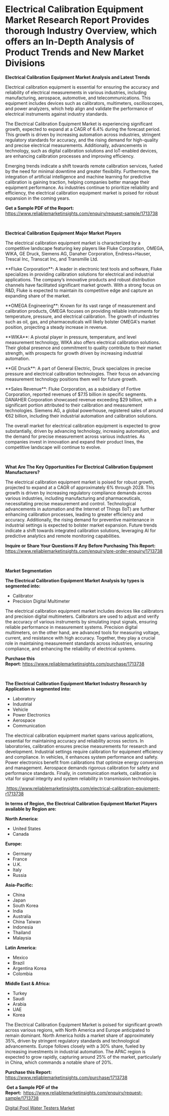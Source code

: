 <p><h1>Electrical Calibration Equipment Market Research Report Provides thorough Industry Overview, which offers an In-Depth Analysis of Product Trends and New Market Divisions</h1></p><p><strong>Electrical Calibration Equipment Market Analysis and Latest Trends</strong></p>
<p><p>Electrical calibration equipment is essential for ensuring the accuracy and reliability of electrical measurements in various industries, including manufacturing, aerospace, automotive, and telecommunications. This equipment includes devices such as calibrators, multimeters, oscilloscopes, and power analyzers, which help align and validate the performance of electrical instruments against industry standards.</p><p>The Electrical Calibration Equipment Market is experiencing significant growth, expected to expand at a CAGR of 6.4% during the forecast period. This growth is driven by increasing automation across industries, stringent regulatory standards for accuracy, and the rising demand for high-quality and precise electrical measurements. Additionally, advancements in technology, such as digital calibration solutions and IoT-enabled devices, are enhancing calibration processes and improving efficiency.</p><p>Emerging trends indicate a shift towards remote calibration services, fueled by the need for minimal downtime and greater flexibility. Furthermore, the integration of artificial intelligence and machine learning for predictive calibration is gaining traction, helping companies better manage their equipment performance. As industries continue to prioritize reliability and efficiency, the electrical calibration equipment market is poised for robust expansion in the coming years.</p></p>
<p><strong>Get a Sample PDF of the Report:&nbsp;</strong> <a href="https://www.reliablemarketinsights.com/enquiry/request-sample/1713738?utm_campaign=3361&utm_medium=2&utm_source=Github&utm_content=ia&utm_term=28032025&utm_id=electrical-calibration-equipment">https://www.reliablemarketinsights.com/enquiry/request-sample/1713738</a></p>
<p>&nbsp;</p>
<p><strong>Electrical Calibration Equipment Major Market Players</strong></p>
<p><p>The electrical calibration equipment market is characterized by a competitive landscape featuring key players like Fluke Corporation, OMEGA, WIKA, GE Druck, Siemens AG, Danaher Corporation, Endress+Hauser, Trescal Inc, Transcat Inc, and Transmille Ltd.</p><p>**Fluke Corporation**: A leader in electronic test tools and software, Fluke specializes in providing calibration solutions for electrical and industrial applications. The company’s innovative products and robust distribution channels have facilitated significant market growth. With a strong focus on R&D, Fluke is expected to maintain its competitive edge and capture an expanding share of the market.</p><p>**OMEGA Engineering**: Known for its vast range of measurement and calibration products, OMEGA focuses on providing reliable instruments for temperature, pressure, and electrical calibration. The growth of industries such as oil, gas, and pharmaceuticals will likely bolster OMEGA's market position, projecting a steady increase in revenue.</p><p>**WIKA**: A pivotal player in pressure, temperature, and level measurement technology, WIKA also offers electrical calibration solutions. Their global presence and commitment to quality contribute to their market strength, with prospects for growth driven by increasing industrial automation.</p><p>**GE Druck**: A part of General Electric, Druck specializes in precise pressure and electrical calibration technologies. Their focus on advancing measurement technology positions them well for future growth.</p><p>**Sales Revenue**: Fluke Corporation, as a subsidiary of Fortive Corporation, reported revenues of $7.15 billion in specific segments. DANAHER Corporation showcased revenue exceeding $29 billion, with a significant portion attributed to their calibration and measurement technologies. Siemens AG, a global powerhouse, registered sales of around €62 billion, including their industrial automation and calibration solutions.</p><p>The overall market for electrical calibration equipment is expected to grow substantially, driven by advancing technology, increasing automation, and the demand for precise measurement across various industries. As companies invest in innovation and expand their product lines, the competitive landscape will continue to evolve.</p></p>
<p>&nbsp;</p>
<p><strong>What Are The Key Opportunities For Electrical Calibration Equipment Manufacturers?</strong></p>
<p><p>The electrical calibration equipment market is poised for robust growth, projected to expand at a CAGR of approximately 6% through 2028. This growth is driven by increasing regulatory compliance demands across various industries, including manufacturing and pharmaceuticals, necessitating precise measurement and control. Technological advancements in automation and the Internet of Things (IoT) are further enhancing calibration processes, leading to greater efficiency and accuracy. Additionally, the rising demand for preventive maintenance in industrial settings is expected to bolster market expansion. Future trends indicate a shift towards integrated calibration solutions, leveraging AI for predictive analytics and remote monitoring capabilities.</p></p>
<p><strong>Inquire or Share Your Questions If Any Before Purchasing This Report:</strong> <a href="https://www.reliablemarketinsights.com/enquiry/pre-order-enquiry/1713738?utm_campaign=3361&utm_medium=2&utm_source=Github&utm_content=ia&utm_term=28032025&utm_id=electrical-calibration-equipment">https://www.reliablemarketinsights.com/enquiry/pre-order-enquiry/1713738</a></p>
<p>&nbsp;</p>
<p><strong>Market Segmentation</strong></p>
<p><strong>The Electrical Calibration Equipment Market Analysis by types is segmented into:</strong></p>
<p><ul><li>Calibrator</li><li>Precision Digital Multimeter</li></ul></p>
<p><p>The electrical calibration equipment market includes devices like calibrators and precision digital multimeters. Calibrators are used to adjust and verify the accuracy of various instruments by simulating input signals, ensuring reliable performance in measurement systems. Precision digital multimeters, on the other hand, are advanced tools for measuring voltage, current, and resistance with high accuracy. Together, they play a crucial role in maintaining measurement standards across industries, ensuring compliance, and enhancing the reliability of electrical systems.</p></p>
<p><strong>Purchase this Report:&nbsp;</strong><a href="https://www.reliablemarketinsights.com/purchase/1713738?utm_campaign=3361&utm_medium=2&utm_source=Github&utm_content=ia&utm_term=28032025&utm_id=electrical-calibration-equipment">https://www.reliablemarketinsights.com/purchase/1713738</a></p>
<p>&nbsp;</p>
<p><strong>The Electrical Calibration Equipment Market Industry Research by Application is segmented into:</strong></p>
<p><ul><li>Laboratory</li><li>Industrial</li><li>Vehicle</li><li>Power Electronics</li><li>Aerospace</li><li>Communication</li></ul></p>
<p><p>The electrical calibration equipment market spans various applications, essential for maintaining accuracy and reliability across sectors. In laboratories, calibration ensures precise measurements for research and development. Industrial settings require calibration for equipment efficiency and compliance. In vehicles, it enhances system performance and safety. Power electronics benefit from calibrations that optimize energy conversion and management. Aerospace demands rigorous calibration for safety and performance standards. Finally, in communication markets, calibration is vital for signal integrity and system reliability in transmission technologies.</p></p>
<p><a href="https://www.reliablemarketinsights.com/electrical-calibration-equipment-r1713738?utm_campaign=3361&utm_medium=2&utm_source=Github&utm_content=ia&utm_term=28032025&utm_id=electrical-calibration-equipment">&nbsp;https://www.reliablemarketinsights.com/electrical-calibration-equipment-r1713738</a></p>
<p><strong>In terms of Region, the Electrical Calibration Equipment Market Players available by Region are:</strong></p>
<p>
    <p> <strong> North America: </strong>
        <ul>
            <li>United States</li>
            <li>Canada</li>
        </ul>
        </p> 
    <p> <strong> Europe: </strong>
        <ul>
            <li>Germany</li>
            <li>France</li>
            <li>U.K.</li>
            <li>Italy</li>
            <li>Russia</li>
        </ul>
        </p> 
    <p> <strong> Asia-Pacific: </strong>
        <ul>
            <li>China</li>
            <li>Japan</li>
            <li>South Korea</li>
            <li>India</li>
            <li>Australia</li>
            <li>China Taiwan</li>
            <li>Indonesia</li>
            <li>Thailand</li>
            <li>Malaysia</li>
        </ul>
        </p> 
    <p> <strong> Latin America: </strong>
        <ul>
            <li>Mexico</li>
            <li>Brazil</li>
            <li>Argentina Korea</li>
            <li>Colombia</li>
        </ul>
        </p> 
    <p> <strong> Middle East & Africa: </strong>
        <ul>
            <li>Turkey</li>
            <li>Saudi</li>
            <li>Arabia</li>
            <li>UAE</li>
            <li>Korea</li>
        </ul>
    </p>
    </p>
<p><p>The Electrical Calibration Equipment Market is poised for significant growth across various regions, with North America and Europe anticipated to remain dominant. North America holds a market share of approximately 35%, driven by stringent regulatory standards and technological advancements. Europe follows closely with a 30% share, fueled by increasing investments in industrial automation. The APAC region is expected to grow rapidly, capturing around 25% of the market, particularly in China, which commands a notable share of 20%.</p></p>
<p><strong>Purchase this Report: </strong><a href="https://www.reliablemarketinsights.com/purchase/1713738?utm_campaign=3361&utm_medium=2&utm_source=Github&utm_content=ia&utm_term=28032025&utm_id=electrical-calibration-equipment">https://www.reliablemarketinsights.com/purchase/1713738</a></p>
<p>&nbsp;<strong>Get a Sample PDF of the Report:&nbsp;&nbsp;</strong><a href="https://www.reliablemarketinsights.com/enquiry/request-sample/1713738?utm_campaign=3361&utm_medium=2&utm_source=Github&utm_content=ia&utm_term=28032025&utm_id=electrical-calibration-equipment">https://www.reliablemarketinsights.com/enquiry/request-sample/1713738</a></p>
<p><strong></strong></p>
<p><p><a href="https://github.com/mudgeadamsvx/Market-Research-Report-List-1/blob/main/digital-pool-water-testers-market.md?utm_campaign=3361&utm_medium=2&utm_source=Github&utm_content=ia&utm_term=28032025&utm_id=electrical-calibration-equipment">Digital Pool Water Testers Market</a></p></p>
